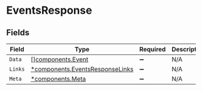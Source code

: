 # EventsResponse


## Fields

| Field                                                                         | Type                                                                          | Required                                                                      | Description                                                                   |
| ----------------------------------------------------------------------------- | ----------------------------------------------------------------------------- | ----------------------------------------------------------------------------- | ----------------------------------------------------------------------------- |
| `Data`                                                                        | [][components.Event](../../models/shared/event.md)                            | :heavy_minus_sign:                                                            | N/A                                                                           |
| `Links`                                                                       | [*components.EventsResponseLinks](../../models/shared/eventsresponselinks.md) | :heavy_minus_sign:                                                            | N/A                                                                           |
| `Meta`                                                                        | [*components.Meta](../../models/shared/meta.md)                               | :heavy_minus_sign:                                                            | N/A                                                                           |
